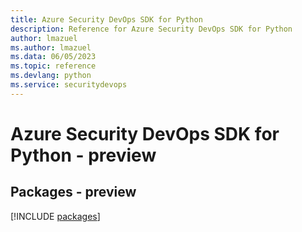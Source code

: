 ```yaml
---
title: Azure Security DevOps SDK for Python
description: Reference for Azure Security DevOps SDK for Python
author: lmazuel
ms.author: lmazuel
ms.data: 06/05/2023
ms.topic: reference
ms.devlang: python
ms.service: securitydevops
---
```

# Azure Security DevOps SDK for Python - preview
## Packages - preview
[!INCLUDE [packages](security-devops-index.md)]